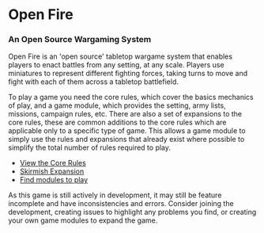 Open Fire
=========

### An Open Source Wargaming System

Open Fire is an 'open source' tabletop wargame system that enables players to enact battles from any setting, at any scale. Players use miniatures to represent different fighting forces, taking turns to move and fight with each of them across a tabletop battlefield.

To play a game you need the core rules, which cover the basics mechanics of play, and a game module, which provides the setting, army lists, missions, campaign rules, etc. There are also a set of expansions to the core rules, these are common additions to the core rules which are applicable only to a specific type of game. This allows a game module to simply use the rules and expansions that already exist where possible to simplify the total number of rules required to play.

- [View the Core Rules](https://github.com/open-source-tabletop/openfire/blob/main/core-rules.md)
- [Skirmish Expansion](https://github.com/open-source-tabletop/openfire/blob/main/skirmish-expansion.md)
- [Find modules to play](https://github.com/open-source-tabletop/openfire-game-modules)

As this game is still actively in development, it may still be feature incomplete and have inconsistencies and errors. Consider joining the development, creating issues to highlight any problems you find, or creating your own game modules to expand the game.